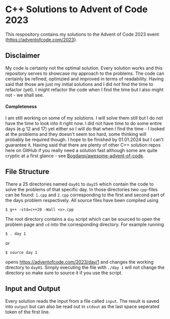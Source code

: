 # C++ Solutions to Advent of Code 2023
This respository contains my solutions to the Advent of Code 2023 event (https://adventofcode.com/2023).

## Disclaimer
My code is certainly not the optimal solution. Every solution works and this repository serves to showcase
my approach to the problems. The code can certainly be refined, optimzied and improved in terms of readability.
Having said that those are just my initial solutions and I did not find the time to refactor (yet). I might refactor
the code when I find the time but I also might not - we shall see.

#### Completeness
I am still working on some of my solutions. I will solve them still but I do not have the
time to look into it right now. I did not have time to do some entire days (e.g 12 and 17) yet either so I will do that
when I find the time - I looked at the problems and they doesn't seem too hard, some thinking will probably be required
though. I hope to be finished by 01.01.2024 but I can't guarantee it. Having said that there are plenty of other C++
solution repos here on GitHub if you really need a solution fast although some are quite cryptic at a 
first glance - see [Bogdanp/awesome-advent-of-code](https://github.com/Bogdanp/awesome-advent-of-code?tab=readme-ov-file#c-2).

## File Structure
There a 25 directories named `day01` to `day25` which contain the code to solve the problems of that
specific day. In those directories two `cpp`-files can be found: `1.cpp` and `2.cpp` corresponding
to the first and second part of the days problem respectively.
All source files have been compiled using

    $ g++ -std=c++20 -Wall <x>.cpp

The root directory contains a `day` script which can be sourced to open the problem page and `cd` into the 
corresponding directory. For example running

    $ . day 1

or

    $ source day 1

opens https://adventofcode.com/2023/day/1 and changes the working directory to `day01`. Simply executing the file 
with `./day 1` will not change the directory so make sure to source it if you use the script.


## Input and Output
Every solution reads the input from a file called `input`. The result is saved into `output` but 
can also be read out in `stdout` as the last space seperated token of the first line.
